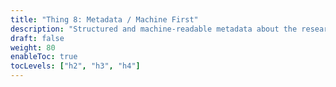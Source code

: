 ```yaml
---
title: "Thing 8: Metadata / Machine First"
description: "Structured and machine-readable metadata about the research compendium and its component parts is preserved and made accessible alongside the compendium."
draft: false
weight: 80
enableToc: true
tocLevels: ["h2", "h3", "h4"]
---
```

